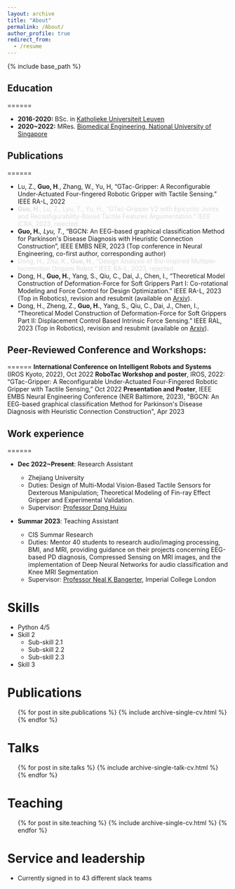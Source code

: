 ```yaml
---
layout: archive
title: "About"
permalink: /About/
author_profile: true
redirect_from:
  - /resume
---
```


{% include base_path %}

## **Education**
======
* **2016-2020:** BSc. in [Katholieke Universiteit Leuven](https://www.kuleuven.be/english/kuleuven/)
* **2020~2022:** MRes. [Biomedical Engineering, National University of Singapore](https://cde.nus.edu.sg/bme/)

## **Publications**
======
* Lu, Z., **Guo, H**., Zhang, W., Yu, H, “GTac-Gripper: A Reconfigurable Under-Actuated Four-fingered Robotic Gripper with Tactile Sensing.” IEEE RA-L, 2022
* <font color=#DCDCDC>**Guo, H**., Lu, Z., Lyu, T., Yu, H., “GTac-Gripper V2 with Epicyclic Joints and Reconfigurability-Based Tactile Features Argumentation.” IEEE ICRA, 2023, rejected.</font>
* **Guo, H.***, Lyu, T.*, “BGCN: An EEG-based graphical classification Method for Parkinson's Disease Diagnosis with Heuristic Connection Construction”, IEEE EMBS NER, 2023 (Top conference in Neural Engineering, co-first author, corresponding author)
* <font color=#DCDCDC> Dong, H., Zhu, K., **Guo, H**., “Design Analysis of Bio-inspired Multiple-locomotion Origami Robot.” IEEE RA-L, 2023, rejected.</font>
*	Dong, H., **Guo, H.**, Yang, S., Qiu, C., Dai, J., Chen, I., “Theoretical Model Construction of Deformation-Force for Soft Grippers Part I: Co-rotational Modeling and Force Control for Design Optimization.” IEEE RA-L, 2023 (Top in Robotics), revision and resubmit (available on [Arxiv](https://arxiv.org/pdf/2303.12987v1.pdf)).
*	Dong, H., Zheng, Z., **Guo, H.**, Yang, S., Qiu, C., Dai, J., Chen, I., “Theoretical Model Construction of Deformation-Force for Soft Grippers Part II: Displacement Control Based Intrinsic Force Sensing.” IEEE RAL, 2023 (Top in Robotics), revision and resubmit (available on [Arxiv](https://arxiv.org/pdf/2303.12418.pdf)).

## **Peer-Reviewed Conference and Workshops:**
======
**International Conference on Intelligent Robots and Systems** (IROS Kyoto, 2022), Oct 2022
**RoboTac Workshop and poster**, IROS, 2022: “GTac-Gripper: A Reconfigurable Under-Actuated Four-Fingered Robotic Gripper with Tactile Sensing,” Oct 2022
**Presentation and Poster**, IEEE EMBS Neural Engineering Conference (NER Baltimore, 2023), "BGCN: An EEG-based graphical classification Method for Parkinson's Disease Diagnosis with Heuristic Connection Construction", Apr 2023


## **Work experience**
======
* **Dec 2022~Present**: Research Assistant
  * Zhejiang University
  * Duties: Design of Multi-Modal Vision-Based Tactile Sensors for Dexterous Manipulation; Theoretical Modeling of Fin-ray Effect Gripper and Experimental Validation.
  * Supervisor: [Professor Dong Huixu](https://grasplab2022.github.io/)

* **Summar 2023**: Teaching Assistant
  * CIS Summar Research
  * Duties: Mentor 40 students to research audio/imaging processing, BMI, and MRI, providing guidance on their projects concerning EEG-based PD diagnosis, Compressed Sensing on MRI images, and the implementation of Deep Neural Networks for audio classification and Knee MRI Segmentation
  * Supervisor: [Professor Neal K Bangerter](https://scholar.google.com/citations?user=fYLTC6YAAAAJ), Imperial College London
  
Skills
======
* Python 4/5
* Skill 2
  * Sub-skill 2.1
  * Sub-skill 2.2
  * Sub-skill 2.3
* Skill 3

Publications
======
  <ul>{% for post in site.publications %}
    {% include archive-single-cv.html %}
  {% endfor %}</ul>
  
Talks
======
  <ul>{% for post in site.talks %}
    {% include archive-single-talk-cv.html %}
  {% endfor %}</ul>
  
Teaching
======
  <ul>{% for post in site.teaching %}
    {% include archive-single-cv.html %}
  {% endfor %}</ul>
  
Service and leadership
======
* Currently signed in to 43 different slack teams
